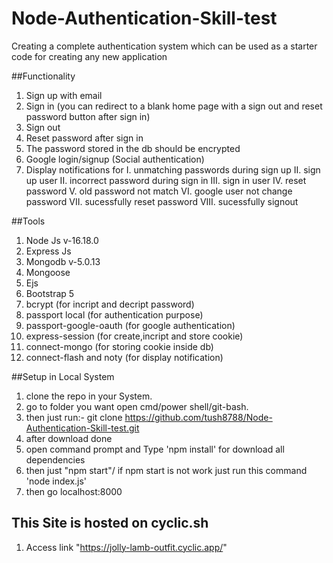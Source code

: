 # Node-Authentication-Skill-test
Creating a complete authentication system which can be used as a starter code for creating any new application

##Functionality
1. Sign up with email
2. Sign in (you can redirect to a blank home page with a sign out and reset password button after sign in)
3. Sign out
4. Reset password after sign in
5. The password stored in the db should be encrypted
6. Google login/signup (Social authentication)
7. Display notifications for
  I. unmatching passwords during sign up
  II. sign up user
  II. incorrect password during sign in
  III. sign in user
  IV. reset password 
  V. old password not match 
  VI. google user not change password
  VII. sucessfully reset password
  VIII. sucessfully signout
  
##Tools 
1. Node Js  v-16.18.0
2. Express Js
3. Mongodb  v-5.0.13
4. Mongoose
5. Ejs 
6. Bootstrap 5
7. bcrypt (for incript and decript password)
8. passport local (for authentication purpose)
9. passport-google-oauth (for google authentication)
10. express-session (for create,incript and store cookie)
11. connect-mongo (for storing cookie inside db)
12. connect-flash and noty (for display notification)


##Setup in Local System

1. clone the repo in your System.
2. go to folder you want open cmd/power shell/git-bash. 
3. then just run:- git clone https://github.com/tush8788/Node-Authentication-Skill-test.git
4. after download done 
5. open command prompt and Type 'npm install' for download all dependencies 
6. then just "npm start"/ if npm start is not work just run this command 'node index.js'
7. then go localhost:8000


## This Site is hosted on cyclic.sh
1. Access link "https://jolly-lamb-outfit.cyclic.app/"
